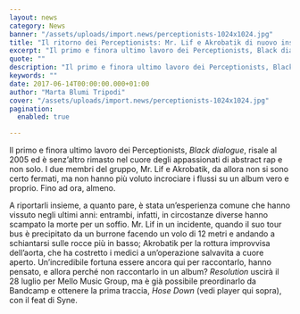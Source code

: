 ```yaml
---
layout: news
category: News
banner: "/assets/uploads/import.news/perceptionists-1024x1024.jpg"
title: "Il ritorno dei Perceptionists: Mr. Lif e Akrobatik di nuovo insieme a sprezzo della morte"
excerpt: "Il primo e finora ultimo lavoro dei Perceptionists, Black dialogue, risale al 2005 ed è senz’altro rimasto nel cuore degli appassionati di abstract rap e non solo. I due membri del gruppo, Mr. Lif e Akrobatik, da allora non si sono certo fermati, ma non hanno più voluto incrociare i flussi su un album vero [&hellip"
quote: ""
description: "Il primo e finora ultimo lavoro dei Perceptionists, Black dialogue, risale al 2005 ed è senz’altro rimasto nel cuore degli appassionati di abstract rap e non solo. I due membri del gruppo, Mr. Lif e Akrobatik, da allora non si sono certo fermati, ma non hanno più voluto incrociare i flussi su un album vero [&hellip"
keywords: ""
date: 2017-06-14T00:00:00.000+01:00
author: "Marta Blumi Tripodi"
cover: "/assets/uploads/import.news/perceptionists-1024x1024.jpg"
pagination:
  enabled: true

---
```


Il primo e finora ultimo lavoro dei Perceptionists, _Black dialogue_, risale al 2005 ed è senz’altro rimasto nel cuore degli appassionati di abstract rap e non solo. I due membri del gruppo, Mr. Lif e Akrobatik, da allora non si sono certo fermati, ma non hanno più voluto incrociare i flussi su un album vero e proprio. Fino ad ora, almeno.

A riportarli insieme, a quanto pare, è stata un’esperienza comune che hanno vissuto negli ultimi anni: entrambi, infatti, in circostanze diverse hanno scampato la morte per un soffio. Mr. Lif in un incidente, quando il suo tour bus è precipitato da un burrone facendo un volo di 12 metri e andando a schiantarsi sulle rocce più in basso; Akrobatik per la rottura improvvisa dell’aorta, che ha costretto i medici a un’operazione salvavita a cuore aperto. Un’incredibile fortuna essere ancora qui per raccontarlo, hanno pensato, e allora perché non raccontarlo in un album? _Resolution_ uscirà il 28 luglio per Mello Music Group, ma è già possibile preordinarlo da Bandcamp e ottenere la prima traccia, _Hose Down_ (vedi player qui sopra), con il feat di Syne.
